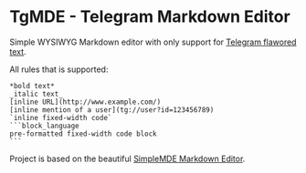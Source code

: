 # TgMDE - Telegram Markdown Editor

Simple WYSIWYG Markdown editor with only support for [Telegram flawored text](https://core.telegram.org/bots/api#markdown-style). 

All rules that is supported:

    *bold text*
    _italic text_
    [inline URL](http://www.example.com/)
    [inline mention of a user](tg://user?id=123456789)
    `inline fixed-width code`
    ```block_language
    pre-formatted fixed-width code block
    ```

Project is based on the beautiful [SimpleMDE Markdown Editor](https://simplemde.com/).